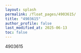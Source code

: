 ```yaml
---
layout: splash
permalink: /float_pages/4903615/
title: "4903615"
author_profile: false
last_modified_at: 2025-06-13
toc: false
---
```

 
4903615
